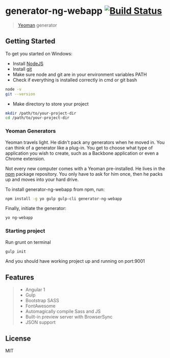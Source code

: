 # generator-ng-webapp [![Build Status](https://secure.travis-ci.org/gglukmann/generator-ng-webapp.png?branch=master)](https://travis-ci.org/gglukmann/generator-ng-webapp)

> [Yeoman](http://yeoman.io) generator


## Getting Started

To get you started on Windows:

- Install [NodeJS](https://nodejs.org/)
- Install [git](https://git-scm.com/)
- Make sure node and git are in your environment variables PATH
- Check if everything is installed correctly in cmd or git bash
```bash
node -v
git --version
```
- Make directory to store your project
```bash
mkdir /path/to/your-project-dir
cd /path/to/your-project-dir
```

### Yeoman Generators

Yeoman travels light. He didn't pack any generators when he moved in. You can think of a generator like a plug-in. You get to choose what type of application you wish to create, such as a Backbone application or even a Chrome extension.

Not every new computer comes with a Yeoman pre-installed. He lives in the [npm](https://npmjs.org) package repository. You only have to ask for him once, then he packs up and moves into your hard drive.

To install generator-ng-webapp from npm, run:

```bash
npm install -g yo gulp gulp-cli generator-ng-webapp
```

Finally, initiate the generator:

```bash
yo ng-webapp
```

### Starting project

Run grunt on terminal

```bash
gulp init
```

And you should have working project up and running on port:9001


## Features

> - Angular 1
> - Gulp
> - Bootstrap SASS
> - FontAwesome
> - Automagically compile Sass and JS
> - Built-in preview server with BrowserSync
> - JSON support

## License

MIT
